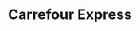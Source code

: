 ---
title: "Carrefour Express"
url: /le-havre/carrefour-express-rue-louis-blanc/
shop: commodité
---